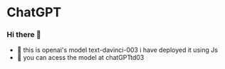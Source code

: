 # ChatGPT
### Hi there 👋

- 🌱 this is openai's model text-davinci-003 i have deployed it using Js 
- 🌱 you can acess the model at <link src="https://chat-gpt-psi.vercel.app/">chatGPTtd03</link>
